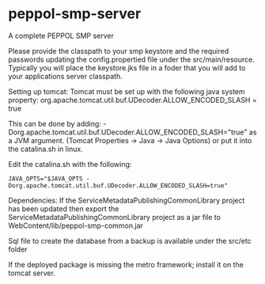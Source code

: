 # peppol-smp-server
A complete PEPPOL SMP server

Please provide the classpath to your smp keystore and the required passwords updating the config.propertied file
under the src/main/resource. Typically you will place the keystore.jks file in a foder that you will add to your
applications server classpath. 

Setting up tomcat:
Tomcat must be set up with the following java system property:
org.apache.tomcat.util.buf.UDecoder.ALLOW_ENCODED_SLASH = true

This can be done by adding:
-Dorg.apache.tomcat.util.buf.UDecoder.ALLOW_ENCODED_SLASH="true"
as a JVM argument. (Tomcat Properties -> Java -> Java Options) or
put it into the catalina.sh in linux.

Edit the catalina.sh with the following: 
```
JAVA_OPTS="$JAVA_OPTS -Dorg.apache.tomcat.util.buf.UDecoder.ALLOW_ENCODED_SLASH=true"
```

Dependencies:
If the ServiceMetadataPublishingCommonLibrary project has been updated then
export the ServiceMetadataPublishingCommonLibrary project as a jar file to 
WebContent/lib/peppol-smp-common.jar

Sql file to create  the database from a backup  is available under the src/etc folder

If the deployed package is missing the metro framework; install it on the
tomcat server.